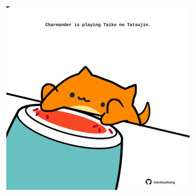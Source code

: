<!-- built at 29/01/2022, 17:03:54 UTC -->
<p align="center">
  <img width="500" height="500" src="./ReadmeImage.svg">
</p>
